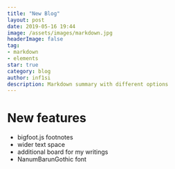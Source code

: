 ```yaml
---
title: "New Blog"
layout: post
date: 2019-05-16 19:44
image: /assets/images/markdown.jpg
headerImage: false
tag:
- markdown
- elements
star: true
category: blog
author: inf1si
description: Markdown summary with different options
---
```


# New features
* bigfoot.js footnotes
* wider text space
* additional board for my writings
* NanumBarunGothic font

